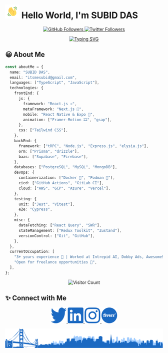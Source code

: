 # <img src="images/wave.gif" alt="Hi" height="45" width="45"/> Hello World, I'm **SUBID DAS**

<p align="center">
  <a href="https://github.com/devsubid">
    <img src="https://img.shields.io/github/followers/devsubid?logo=github&style=for-the-badge&color=3382ed&labelColor=0f172a" alt="GitHub Followers"/>
  </a>
  <a href="https://twitter.com/devsubid">
    <img src="https://img.shields.io/twitter/follow/devsubid?logo=twitter&style=for-the-badge&color=3382ed&labelColor=0f172a" alt="Twitter Followers"/>
  </a>
</p>

<p align="center">
  <a href="https://github.com/itsme-subid">
    <img src="https://readme-typing-svg.herokuapp.com/?lines=Full-Stack%20Developer;Experienced%20Software%20Developer;3%2B%20Years%20of%20Coding%20Experience;Always%20Learning;Passionate%20&%20Innovative&font=Poppins&center=true&width=440&height=45&color=3382ed&size=22&pause=1000" alt="Typing SVG"/>
  </a>
</p>

## 😀 About Me

```typescript
const aboutMe = {
  name: "SUBID DAS",
  email: "itsmesubid@gmail.com",
  languages: ["TypeScript", "JavaScript"],
  technologies: {
    frontEnd: {
      js: {
        framework: "React.js ⚛️",
        metaFramework: "Next.js 🚀",
        mobile: "React Native & Expo 📱",
        animation: ["Framer-Motion 🎞️", "gsap"],
      },
      css: ["Tailwind CSS"],
    },
    backEnd: {
      framework: ["tRPC", "Node.js", "Express.js", "elysia.js"],
      orm: ["Prisma", "drizzle"],
      baas: ["Supabase", "Firebase"],
    },
    databases: ["PostgreSQL", "MySQL", "MongoDB"],
    devOps: {
      containerization: ["Docker 🐳", "Podman 🦭"],
      cicd: ["GitHub Actions", "GitLab CI"],
      cloud: ["AWS", "GCP", "Azure", "Vercel"],
    },
    testing: {
      unit: ["Jest", "Vitest"],
      e2e: "Cypress",
    },
    misc: {
      dataFetching: ["React Query", "SWR"],
      stateManagement: ["Redux Toolkit", "Zustand"],
      versionControl: ["Git", "GitHub"],
    },
  },
  currentOccupation: [
    "3+ years experience 💼 | Worked at Intrepid AI, Dobby Ads, AwesomeSuite",
    "Open for freelance opportunities 🚀",
  ],
};
```

<p align="center">
  <img src="https://profile-counter.glitch.me/devsubid/count.svg" alt="Visitor Count"/>
</p>

## ✨ Connect with Me

<p align="center">
  <a href="https://twitter.com/devsubid" target="_blank">
    <img src="./images/twitter.svg" alt="Twitter" width="50" height="50"/>
  </a>
  <a href="https://www.linkedin.com/in/devsubid/" target="_blank">
    <img src="./images/linkedin.svg" alt="LinkedIn" width="50" height="50"/>
  </a>
  <a href="https://www.instagram.com/devsubid/" target="_blank">
    <img src="./images/instagram.svg" alt="Instagram" width="50" height="50"/>
  </a>
  <a href="https://www.fiverr.com/itsmesubid/" target="_blank">
    <img src="./images/fiverr.svg" alt="Fiverr" width="50" height="50"/>
  </a>
</p>

<p align="center">
  <a href="https://github.com/devsubid">
    <img src="./images/footer.png" alt="Footer"/>
  </a>
</p>
